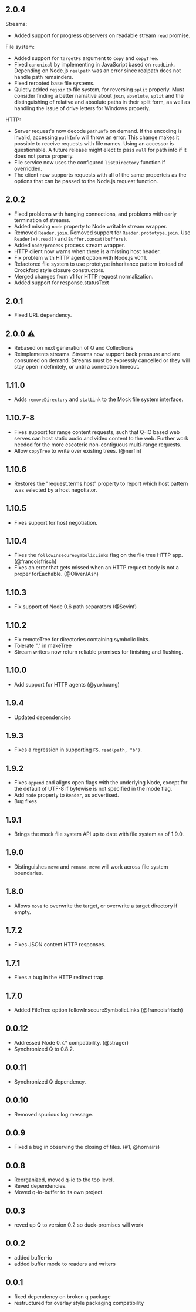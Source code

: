 <!-- vim:ts=4:sts=4:sw=4:et:tw=60 -->

## 2.0.4

Streams:

 - Added support for progress observers on readable stream `read` promise.

File system:

 - Added support for `targetFs` argument to `copy` and `copyTree`.
 - Fixed `canonical` by implementing in JavaScript based on `readLink`.
   Depending on Node.js `realpath` was an error since realpath does not handle
   path remainders.
 - Fixed rerooted base file systems.
 - Quietly added `rejoin` to file system, for reversing `split` properly.
   Must consider finding a better narrative about `join`, `absolute`, `split`
   and the distinguishing of relative and absolute paths in their split form,
   as well as handling the issue of drive letters for Windows properly.

HTTP:

 - Server request's now decode `pathInfo` on demand.
   If the encoding is invalid, accessing `pathInfo` will throw an error.
   This change makes it possible to receive requests with file names.
   Using an accessor is questionable.
   A future release might elect to pass `null` for path info if it does not
   parse properly.
 - File service now uses the configured `listDirectory` function if overridden.
 - The client now supports requests with all of the same properteis as the
   options that can be passed to the Node.js request function.

## 2.0.2

 - Fixed problems with hanging connections, and problems with early termination
   of streams.
 - Added missing `node` property to Node writable stream wrapper.
 - Removed `Reader.join`. Removed support for `Reader.prototype.join`.
   Use `Reader(x).read()` and `Buffer.concat(buffers)`.
 - Added `node/process` process stream wrapper.
 - HTTP client now warns when there is a missing host header.
 - Fix problem with HTTP agent option with Node.js v0.11.
 - Refactored file system to use prototype inheritance pattern
   instead of Crockford style closure constructors.
 - Merged changes from v1 for HTTP request normalization.
 - Added support for response.statusText

## 2.0.1

 - Fixed URL dependency.

## 2.0.0 :warning:

 - Rebased on next generation of Q and Collections
 - Reimplements streams. Streams now support back pressure and are consumed on
   demand. Streams must be expressly cancelled or they will stay open
   indefinitely, or until a connection timeout.

## 1.11.0

 - Adds `removeDirectory` and `statLink` to the Mock file system interface.

## 1.10.7-8

 - Fixes support for range content requests, such that Q-IO based web serves can
   host static audio and video content to the web. Further work needed for the
   more escoteric non-contiguous multi-range requests.
 - Allow `copyTree` to write over existing trees. (@nerfin)

## 1.10.6

 - Restores the "request.terms.host" property to report which host pattern was
   selected by a host negotiator.

## 1.10.5

 - Fixes support for host negotiation.

## 1.10.4

 - Fixes the `followInsecureSymbolicLinks` flag on the file tree HTTP
   app. (@francoisfrisch)
 - Fixes an error that gets missed when an HTTP request body is not
   a proper forEachable. (@OliverJAsh)

## 1.10.3

 - Fix support of Node 0.6 path separators (@Sevinf)

## 1.10.2

 - Fix remoteTree for directories containing symbolic links.
 - Tolerate "." in makeTree
 - Stream writers now return reliable promises for finishing and flushing.

## 1.10.0

 - Add support for HTTP agents (@yuxhuang)

## 1.9.4

 - Updated dependencies

## 1.9.3

 - Fixes a regression in supporting `FS.read(path, "b")`.

## 1.9.2

 - Fixes `append` and aligns open flags with the underlying Node, except for
   the default of UTF-8 if bytewise is not specified in the mode flag.
 - Add `node` property to `Reader`, as advertised.
 - Bug fixes

## 1.9.1

 - Brings the mock file system API up to date with file system as of 1.9.0.

## 1.9.0

 - Distinguishes `move` and `rename`.  `move` will work across file system
   boundaries.

## 1.8.0

 - Allows `move` to overwrite the target, or overwrite a target directory if
   empty.

## 1.7.2

 - Fixes JSON content HTTP responses.

## 1.7.1

 - Fixes a bug in the HTTP redirect trap.

## 1.7.0

 - Added FileTree option followInsecureSymbolicLinks (@francoisfrisch)

## 0.0.12

 - Addressed Node 0.7.* compatibility. (@strager)
 - Synchronized Q to 0.8.2.

## 0.0.11

 - Synchronized Q dependency.

## 0.0.10

 - Removed spurious log message.

## 0.0.9

 - Fixed a bug in observing the closing of files. (#1, @hornairs)

## 0.0.8

 - Reorganized, moved q-io to the top level.
 - Reved dependencies.
 - Moved q-io-buffer to its own project.

## 0.0.3

 - reved up Q to version 0.2 so duck-promises will work

## 0.0.2

 - added buffer-io
 - added buffer mode to readers and writers

## 0.0.1

 - fixed dependency on broken q package
 - restructured for overlay style packaging compatibility

